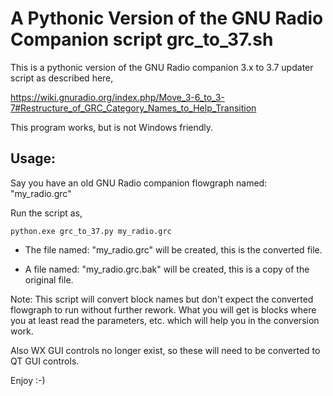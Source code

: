 # A Pythonic Version of the GNU Radio Companion script grc_to_37.sh  
  
This is a pythonic version of the GNU Radio companion 3.x to 3.7 updater script as described here,    
  
  https://wiki.gnuradio.org/index.php/Move_3-6_to_3-7#Restructure_of_GRC_Category_Names_to_Help_Transition   
    
This program works, but is not Windows friendly.  
  
## Usage:  
  
Say you have an old GNU Radio companion flowgraph named: "my_radio.grc"  
  
Run the script as,  
  
`python.exe grc_to_37.py my_radio.grc`  
  
* The file named: "my_radio.grc" will be created, this is the converted file.  
  
* A file named: "my_radio.grc.bak" will be created, this is a copy of the original file.   
  
Note: This script will convert block names but don't expect the converted flowgraph to run without further rework. What you will get is blocks where you at least read the parameters, etc. which will help you in the conversion work.  
  
Also WX GUI controls no longer exist, so these will need to be converted to QT GUI controls.  
  
Enjoy :-)  
